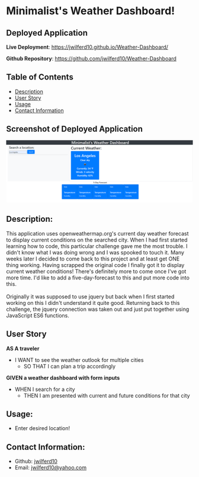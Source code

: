 # Minimalist's Weather Dashboard!

## Deployed Application

**Live Deployment**: https://jwilferd10.github.io/Weather-Dashboard/

**Github Repository**: https://github.com/jwilferd10/Weather-Dashboard

  ## Table of Contents 
  - [Description](#description)
  - [User Story](#user-story)
  - [Usage](#usage)
  - [Contact Information](#contact-information)

## Screenshot of Deployed Application
![image](dashboard.png)

## Description:
This application uses openweathermap.org's current day weather forecast to display current conditions on the searched city. When I had first started learning how to code, this particular challenge gave me the most trouble. I didn't know what I was doing wrong and I was spooked to touch it. Many weeks later I decided to come back to this project and at least get ONE thing working. Having scrapped the original code I finally got it to display current weather conditions! There's definitely more to come once I've got more time. I'd like to add a five-day-forecast to this and put more code into this.<br>
<br>
Originally it was supposed to use jquery but back when I first started working on this I didn't understand it quite good. Returning back to this challenge, the jquery connection was taken out and just put together using JavaScript ES6 functions. 
  
## User Story
**AS A traveler**
- I WANT to see the weather outlook for multiple cities
  - SO THAT I can plan a trip accordingly

**GIVEN a weather dashboard with form inputs**
- WHEN I search for a city
  - THEN I am presented with current and future conditions for that city

## Usage:
   - Enter desired location!
  
  ## Contact Information:
  - Github: [jwilferd10](https://github.com/jwilferd10)
  - Email: jwilferd10@yahoo.com 
